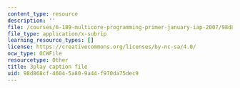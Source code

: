 ```yaml
---
content_type: resource
description: ''
file: /courses/6-189-multicore-programming-primer-january-iap-2007/98d868cf46045a809a44f970da75dec9_f2_lvRuqp50.vtt
file_type: application/x-subrip
learning_resource_types: []
license: https://creativecommons.org/licenses/by-nc-sa/4.0/
ocw_type: OCWFile
resourcetype: Other
title: 3play caption file
uid: 98d868cf-4604-5a80-9a44-f970da75dec9
---
```

